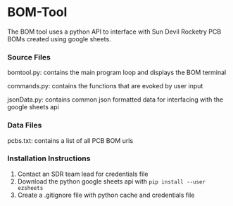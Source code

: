 # BOM-Tool
<p>The BOM tool uses a python API to interface with Sun Devil Rocketry PCB BOMs
created using google sheets.</p>

<h3>Source Files</h3>
<p> bomtool.py: contains the main program loop and displays the BOM terminal</p>
<p> commands.py: contains the functions that are evoked by user input</p>
<p> jsonData.py: contains common json formatted data for interfacing with the google sheets api</p>

<h3>Data Files</h3>
<p>pcbs.txt: contains a list of all PCB BOM urls</p>

<h3>Installation Instructions</h3>
<ol>
   <li>Contact an SDR team lead for credentials file</li>
   <li>Download the python google sheets api with <code>pip install --user ezsheets</code></li>
   <li>Create a .gitignore file with python cache and credentials file</li>
</ol>

